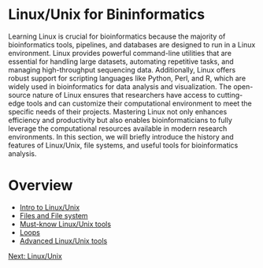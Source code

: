 # Linux/Unix for Bininformatics
Learning Linux is crucial for bioinformatics because the majority of bioinformatics tools, pipelines, and databases are designed to run in a Linux environment. Linux provides powerful command-line utilities that are essential for handling large datasets, automating repetitive tasks, and managing high-throughput sequencing data. Additionally, Linux offers robust support for scripting languages like Python, Perl, and R, which are widely used in bioinformatics for data analysis and visualization. The open-source nature of Linux ensures that researchers have access to cutting-edge tools and can customize their computational environment to meet the specific needs of their projects. Mastering Linux not only enhances efficiency and productivity but also enables bioinformaticians to fully leverage the computational resources available in modern research environments.
In this section, we will briefly introduce the history and features of Linux/Unix, file systems, and useful tools for bioinformatics analysis. 

# Overview
- [Intro to Linux/Unix](01_what_is_linux.md)
- [Files and File system](02_files.md)
- [Must-know Linux/Unix tools](03_basictools.md)
- [Loops](04_loops.md)
- [Advanced Linux/Unix tools](05_advanced_tools.md)

[Next: Linux/Unix](01_what_is_linux.md)